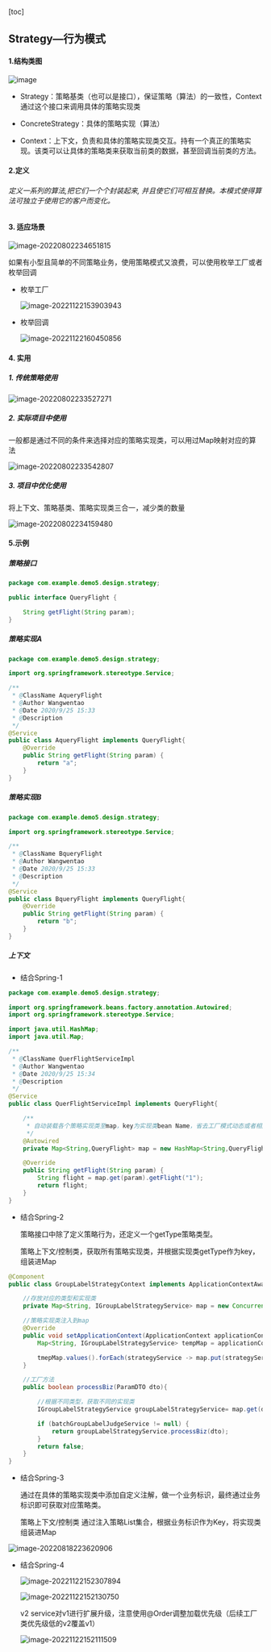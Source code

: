 [toc]

## Strategy—行为模式

#### 1.结构类图

![image](http://note.youdao.com/yws/public/resource/c5be5802daf0385d18fbdfde57d959e9/xmlnote/961361880AE14B9A816824850718E902/7833)

- Strategy：策略基类（也可以是接口），保证策略（算法）的一致性，Context通过这个接口来调用具体的策略实现类

- ConcreteStrategy：具体的策略实现（算法）
- Context：上下文，负责和具体的策略实现类交互。持有一个真正的策略实现。该类可以让具体的策略类来获取当前类的数据，甚至回调当前类的方法。


#### 2.定义
###### 定义一系列的算法,把它们一个个封装起来, 并且使它们可相互替换。本模式使得算法可独立于使用它的客户而变化。

#### 3. 适应场景

![image-20220802234651815](images/image-20220802234651815.png)

如果有小型且简单的不同策略业务，使用策略模式又浪费，可以使用枚举工厂或者枚举回调

- 枚举工厂

  ![image-20221122153903943](images/image-20221122153903943.png)

- 枚举回调

  ![image-20221122160450856](images/image-20221122160450856.png)





#### 4. 实用

##### 1. 传统策略使用

![image-20220802233527271](images/image-20220802233527271.png)

##### 2. 实际项目中使用

一般都是通过不同的条件来选择对应的策略实现类，可以用过Map映射对应的算法

![image-20220802233542807](images/image-20220802233542807.png)

##### 3. 项目中优化使用

将上下文、策略基类、策略实现类三合一，减少类的数量

![image-20220802234159480](images/image-20220802234159480.png)



#### 5.示例
##### 策略接口

```java
package com.example.demo5.design.strategy;

public interface QueryFlight {

    String getFlight(String param);
}

```

##### 策略实现A

```java
package com.example.demo5.design.strategy;

import org.springframework.stereotype.Service;

/**
 * @ClassName AqueryFlight
 * @Author Wangwentao
 * @Date 2020/9/25 15:33
 * @Description
 */
@Service
public class AqueryFlight implements QueryFlight{
    @Override
    public String getFlight(String param) {
        return "a";
    }
}

```

##### 策略实现B

```java
package com.example.demo5.design.strategy;

import org.springframework.stereotype.Service;

/**
 * @ClassName BqueryFlight
 * @Author Wangwentao
 * @Date 2020/9/25 15:33
 * @Description
 */
@Service
public class BqueryFlight implements QueryFlight{
    @Override
    public String getFlight(String param) {
        return "b";
    }
}

```

##### 上下文

- 结合Spring-1

```java
package com.example.demo5.design.strategy;

import org.springframework.beans.factory.annotation.Autowired;
import org.springframework.stereotype.Service;

import java.util.HashMap;
import java.util.Map;

/**
 * @ClassName QuerFlightServiceImpl
 * @Author Wangwentao
 * @Date 2020/9/25 15:34
 * @Description
 */
@Service
public class QuerFlightServiceImpl implements QueryFlight{

    /**
     * 自动装载各个策略实现类至map，key为实现类bean Name，省去工厂模式动态或者相应的实现类
     */
    @Autowired
    private Map<String,QueryFlight> map = new HashMap<String,QueryFlight>();

    @Override
    public String getFlight(String param) {
        String flight = map.get(param).getFlight("1");
        return flight;
    }
}

```

- 结合Spring-2

  策略接口中除了定义策略行为，还定义一个getType策略类型。

  策略上下文/控制类，获取所有策略实现类，并根据实现类getType作为key，组装进Map

```java
@Component
public class GroupLabelStrategyContext implements ApplicationContextAware{

    //存放对应的类型和实现类
    private Map<String, IGroupLabelStrategyService> map = new ConcurrentHashMap<>();

    //策略实现类注入到map
    @Override
    public void setApplicationContext(ApplicationContext applicationContext) throws BeansException {
        Map<String, IGroupLabelStrategyService> tempMap = applicationContext.getBeansOfType(IGroupLabelStrategyService.class);

        tmepMap.values().forEach(strategyService -> map.put(strategyService.getType(), strategyService));
    }

    //工厂方法
    public boolean processBiz(ParamDTO dto){

        //根据不同类型，获取不同的实现类
        IGroupLabelStrategyService groupLabelStrategyService= map.get(dto.getType());

        if (batchGroupLabelJudgeService != null) {
            return groupLabelStrategyService.processBiz(dto);
        }
        return false;     
    } 
}
```

- 结合Spring-3

  通过在具体的策略实现类中添加自定义注解，做一个业务标识，最终通过业务标识即可获取对应策略类。

  策略上下文/控制类 通过注入策略List集合，根据业务标识作为Key，将实现类组装进Map

![image-20220818223620906](images/image-20220818223620906.png)

- 结合Spring-4

  ![image-20221122152307894](images/image-20221122152307894.png)

  ![image-20221122152130750](images/image-20221122152130750.png)

  v2 service对v1进行扩展升级，注意使用@Order调整加载优先级（后续工厂类优先级低的v2覆盖v1）

  ![image-20221122152111509](images/image-20221122152111509.png)
